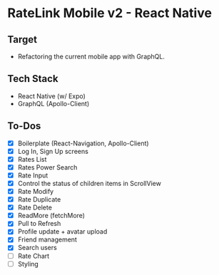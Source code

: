 # RateLink Mobile v2 - React Native

## Target

- Refactoring the current mobile app with GraphQL.

## Tech Stack

- React Native (w/ Expo)
- GraphQL (Apollo-Client)

## To-Dos

- [x] Boilerplate (React-Navigation, Apollo-Client)
- [x] Log In, Sign Up screens
- [x] Rates List
- [x] Rates Power Search
- [x] Rate Input
- [x] Control the status of children items in ScrollView
- [x] Rate Modify
- [x] Rate Duplicate
- [x] Rate Delete
- [x] ReadMore (fetchMore)
- [x] Pull to Refresh
- [x] Profile update + avatar upload
- [x] Friend management
- [x] Search users
- [ ] Rate Chart
- [ ] Styling
